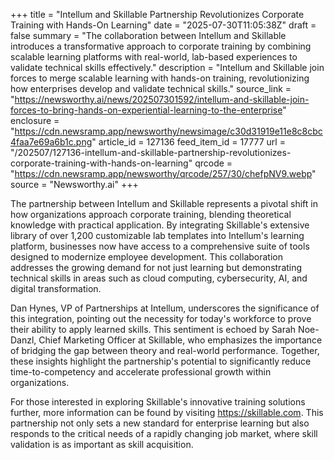 +++
title = "Intellum and Skillable Partnership Revolutionizes Corporate Training with Hands-On Learning"
date = "2025-07-30T11:05:38Z"
draft = false
summary = "The collaboration between Intellum and Skillable introduces a transformative approach to corporate training by combining scalable learning platforms with real-world, lab-based experiences to validate technical skills effectively."
description = "Intellum and Skillable join forces to merge scalable learning with hands-on training, revolutionizing how enterprises develop and validate technical skills."
source_link = "https://newsworthy.ai/news/202507301592/intellum-and-skillable-join-forces-to-bring-hands-on-experiential-learning-to-the-enterprise"
enclosure = "https://cdn.newsramp.app/newsworthy/newsimage/c30d31919e11e8c8cbc4faa7e69a6b1c.png"
article_id = 127136
feed_item_id = 17777
url = "/202507/127136-intellum-and-skillable-partnership-revolutionizes-corporate-training-with-hands-on-learning"
qrcode = "https://cdn.newsramp.app/newsworthy/qrcode/257/30/chefpNV9.webp"
source = "Newsworthy.ai"
+++

<p>The partnership between Intellum and Skillable represents a pivotal shift in how organizations approach corporate training, blending theoretical knowledge with practical application. By integrating Skillable's extensive library of over 1,200 customizable lab templates into Intellum's learning platform, businesses now have access to a comprehensive suite of tools designed to modernize employee development. This collaboration addresses the growing demand for not just learning but demonstrating technical skills in areas such as cloud computing, cybersecurity, AI, and digital transformation.</p><p>Dan Hynes, VP of Partnerships at Intellum, underscores the significance of this integration, pointing out the necessity for today's workforce to prove their ability to apply learned skills. This sentiment is echoed by Sarah Noe-Danzl, Chief Marketing Officer at Skillable, who emphasizes the importance of bridging the gap between theory and real-world performance. Together, these insights highlight the partnership's potential to significantly reduce time-to-competency and accelerate professional growth within organizations.</p><p>For those interested in exploring Skillable's innovative training solutions further, more information can be found by visiting <a href='https://skillable.com' rel='nofollow' target='_blank'>https://skillable.com</a>. This partnership not only sets a new standard for enterprise learning but also responds to the critical needs of a rapidly changing job market, where skill validation is as important as skill acquisition.</p>